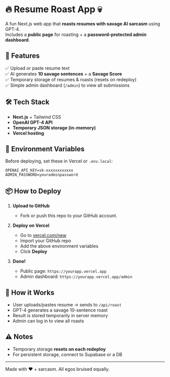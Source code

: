 
# 🔥 Resume Roast App 💀

A fun Next.js web app that **roasts resumes with savage AI sarcasm** using GPT-4.  
Includes a **public page** for roasting + a **password-protected admin dashboard**.

## 🚀 Features
✅ Upload or paste resume text  
✅ AI generates **10 savage sentences** + a **Savage Score**  
✅ Temporary storage of resumes & roasts (resets on redeploy)  
✅ Simple admin dashboard (`/admin`) to view all submissions  

## 🛠 Tech Stack
- **Next.js** + Tailwind CSS  
- **OpenAI GPT-4 API**  
- **Temporary JSON storage (in-memory)**  
- **Vercel hosting**  

## 🔑 Environment Variables
Before deploying, set these in Vercel or `.env.local`:

```
OPENAI_API_KEY=sk-xxxxxxxxxxxx
ADMIN_PASSWORD=youradminpassword
```

## 📦 How to Deploy

1. **Upload to GitHub**
   - Fork or push this repo to your GitHub account.

2. **Deploy on Vercel**
   - Go to [vercel.com/new](https://vercel.com/new)
   - Import your GitHub repo
   - Add the above environment variables
   - Click **Deploy**

3. **Done!**
   - Public page: `https://yourapp.vercel.app`
   - Admin dashboard: `https://yourapp.vercel.app/admin`

## 🤖 How it Works
- User uploads/pastes resume → sends to `/api/roast`
- GPT-4 generates a savage 10-sentence roast
- Result is stored temporarily in server memory
- Admin can log in to view all roasts

## ⚠️ Notes
- Temporary storage **resets on each redeploy**  
- For persistent storage, connect to Supabase or a DB

---
Made with ❤️ + sarcasm. All egos bruised equally.
